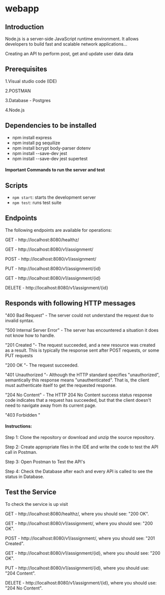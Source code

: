 # webapp
## Introduction
Node.js is a server-side JavaScript runtime environment. It allows developers to build fast and scalable network applications...

Creating an API to perform post, get and update user data data 

## Prerequisites

1.Visual studio code (IDE)

2.POSTMAN

3.Database - Postgres

4.Node.js

## Dependencies to be installed 

- npm install express 
- npm install pg sequilize 
- npm install bcrypt body-parser dotenv
- npm install --save-dev jest
- npm install --save-dev jest supertest

<h4>Important Commands to run the server and test</h4>

## Scripts
- `npm start`: starts the development server
- `npm test`: runs test suite

## Endpoints
The following endpoints are available for operations:

GET - http://localhost:8080/healthz/

GET - http://localhost:8080/v1/assignment/

POST - http://localhost:8080/v1/assignment/

PUT - http://localhost:8080/v1/assignment/{id}

GET - http://localhost:8080/v1/assignment/{id}

DELETE - http://localhost:8080/v1/assignment/{id}


## Responds with following HTTP messages

"400 Bad Request" - The server could not understand the request due to invalid syntax.

"500 Internal Server Error" - The server has encountered a situation it does not know how to handle.

"201 Created "- The request succeeded, and a new resource was created as a result. This is typically the response sent after POST requests, or some PUT requests

"200 OK "- The request succeeded.

"401 Unauthorized "- Although the HTTP standard specifies "unauthorized", semantically this response means "unauthenticated". That is, the client must authenticate itself to get the requested response.

"204 No Content" - The HTTP 204 No Content success status response code indicates that a request has succeeded, but that the client doesn't need to navigate away from its current page.

"403 Forbidden "


<h4>Instructions:</h4>
Step 1: Clone the repository or download and unzip the source repository.

Step 2: Create appropriate files in the IDE and write the code to test the API call in Postman.

Step 3: Open Postman to Test the API's

Step 4: Check the Database after each and every API is called to see the status in Database.

## Test the Service
To check the service is up visit

GET - http://localhost:8080/healthz/, where you should see: "200 OK".

GET - http://localhost:8080/v1/assignment/, where you should see: "200 OK".

POST - http://localhost:8080/v1/assignment/, where you should see: "201 Created".

GET - http://localhost:8080/v1/assignment/{id}, where you should see: "200 OK".

PUT - http://localhost:8080/v1/assignment/{id}, where you should use: "204 Content".

DELETE - http://localhost:8080/v1/assignment/{id}, where you should use: "204 No Content".

